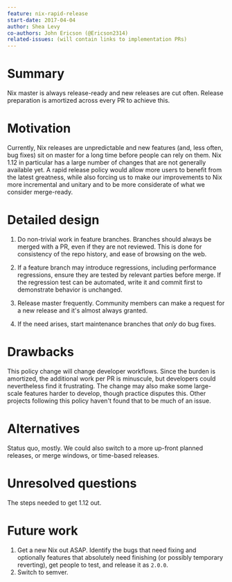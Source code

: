 ```yaml
---
feature: nix-rapid-release
start-date: 2017-04-04
author: Shea Levy
co-authors: John Ericson (@Ericson2314)
related-issues: (will contain links to implementation PRs)
---
```


# Summary
[summary]: #summary

Nix master is always release-ready and new releases are cut often.
Release preparation is amortized across every PR to achieve this.

# Motivation
[motivation]: #motivation

Currently, Nix releases are unpredictable and new features (and, less often, bug fixes) sit on master for a long time before people can rely on them.
Nix 1.12 in particular has a large number of changes that are not generally available yet.
A rapid release policy would allow more users to benefit from the latest greatness, while also forcing us to make our improvements to Nix more incremental and unitary and to be more considerate of what we consider merge-ready.

# Detailed design
[design]: #detailed-design

1. Do non-trivial work in feature branches.
   Branches should always be merged with a PR, even if they are not reviewed.
   This is done for consistency of the repo history, and ease of browsing on the web.

2. If a feature branch may introduce regressions, including performance regressions, ensure they are tested by relevant parties before merge.
   If the regression test can be automated, write it and commit first to demonstrate behavior is unchanged.

3. Release master frequently.
   Community members can make a request for a new release and it's almost always granted.

4. If the need arises, start maintenance branches that *only* do bug fixes.

# Drawbacks
[drawbacks]: #drawbacks

This policy change will change developer workflows.
Since the burden is amortized, the additional work per PR is minuscule, but developers could nevertheless find it frustrating.
The change may also make some large-scale features harder to develop, though practice disputes this.
Other projects following this policy haven't found that to be much of an issue.

# Alternatives
[alternatives]: #alternatives

Status quo, mostly.
We could also switch to a more up-front planned releases, or merge windows, or time-based releases.

# Unresolved questions
[unresolved]: #unresolved-questions

The steps needed to get 1.12 out.

# Future work
[future]: #future-work

1. Get a new Nix out ASAP.
   Identify the bugs that need fixing and optionally features that absolutely need finishing (or possibly temporary reverting), get people to test, and release it as `2.0.0`.
2. Switch to semver.
